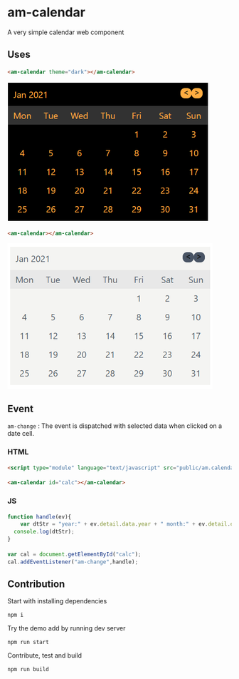 # am-calendar
A very simple calendar web component

## Uses
```html
<am-calendar theme="dark"></am-calendar>
```

![alt text](https://github.com/ranjanngc/am-calendar/blob/main/static/cal-dark.PNG?raw=true)

```html
<am-calendar></am-calendar>
```

![alt text](https://github.com/ranjanngc/am-calendar/blob/main/static/cal-soft.PNG?raw=true)

## Event
`am-change` : The event is dispatched with selected data when clicked on a date cell.

### HTML
```html
<script type="module" language="text/javascript" src="public/am.calendar.js"></script>  

<am-calendar id="calc"></am-calendar>
```
### JS
```js
function handle(ev){
	var dtStr = "year:" + ev.detail.data.year + " month:" + ev.detail.data.month + " day:" + ev.detail.data.day;
  console.log(dtStr);
}

var cal = document.getElementById("calc");
cal.addEventListener("am-change",handle);
```

## Contribution

Start with installing dependencies
```
npm i
```

Try the demo add by running dev server
```
npm run start
```
Contribute, test and build
```
npm run build
```

